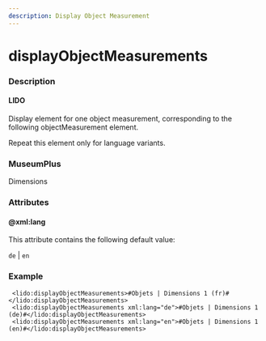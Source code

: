 ```yaml
---
description: Display Object Measurement
---
```


# displayObjectMeasurements

### Description

#### LIDO

Display element for one object measurement, corresponding to the following objectMeasurement element.

Repeat this element only for language variants.

### MuseumPlus

&#x20;Dimensions

### Attributes

#### @xml:lang

This attribute contains the following default value:

`de` | `en`

### Example

```markup
 <lido:displayObjectMeasurements>#Objets | Dimensions 1 (fr)#</lido:displayObjectMeasurements>
 <lido:displayObjectMeasurements xml:lang="de">#Objets | Dimensions 1 (de)#</lido:displayObjectMeasurements>
 <lido:displayObjectMeasurements xml:lang="en">#Objets | Dimensions 1 (en)#</lido:displayObjectMeasurements>
```
